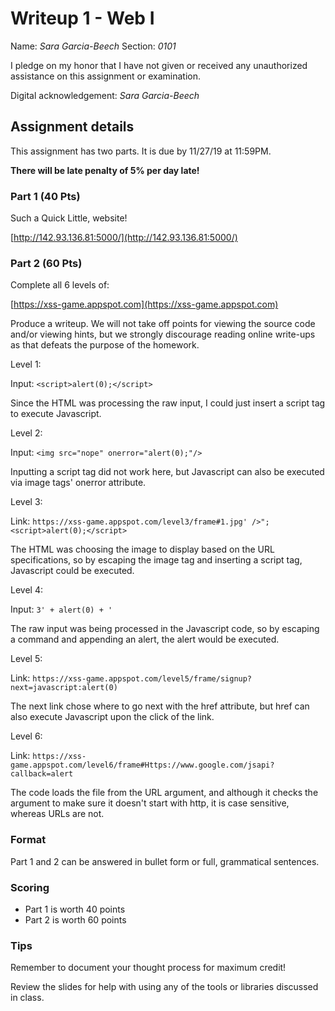 # Writeup 1 - Web I

Name: *Sara Garcia-Beech*
Section: *0101*

I pledge on my honor that I have not given or received any unauthorized assistance on this assignment or examination.

Digital acknowledgement: *Sara Garcia-Beech*


## Assignment details
This assignment has two parts. It is due by 11/27/19 at 11:59PM.

**There will be late penalty of 5% per day late!**

### Part 1 (40 Pts)

Such a Quick Little, website!

[http://142.93.136.81:5000/](http://142.93.136.81:5000/)

### Part 2 (60 Pts)
Complete all 6 levels of:

[https://xss-game.appspot.com](https://xss-game.appspot.com)

Produce a writeup. We will not take off points for viewing the source code and/or viewing hints, but we strongly discourage reading online write-ups as that defeats the purpose of the homework.

Level 1:

Input: `<script>alert(0);</script>`

Since the HTML was processing the raw input, I could just insert a script tag to execute Javascript.

Level 2:

Input: `<img src="nope" onerror="alert(0);"/>`

Inputting a script tag did not work here, but Javascript can also be executed via image tags' onerror attribute.

Level 3:

Link: `https://xss-game.appspot.com/level3/frame#1.jpg' />";<script>alert(0);</script>`

The HTML was choosing the image to display based on the URL specifications, so by escaping the image tag and inserting a script tag, Javascript could be executed.

Level 4:

Input: `3' + alert(0) + '`

The raw input was being processed in the Javascript code, so by escaping a command and appending an alert, the alert would be executed.

Level 5:

Link: `https://xss-game.appspot.com/level5/frame/signup?next=javascript:alert(0)`

The next link chose where to go next with the href attribute, but href can also execute Javascript upon the click of the link.

Level 6:

Link: `https://xss-game.appspot.com/level6/frame#Https://www.google.com/jsapi?callback=alert`

The code loads the file from the URL argument, and although it checks the argument to make sure it doesn't start with http, it is case sensitive, whereas URLs are not.

### Format

Part 1 and 2 can be answered in bullet form or full, grammatical sentences.

### Scoring

* Part 1 is worth 40 points
* Part 2 is worth 60 points

### Tips

Remember to document your thought process for maximum credit!

Review the slides for help with using any of the tools or libraries discussed in
class.
